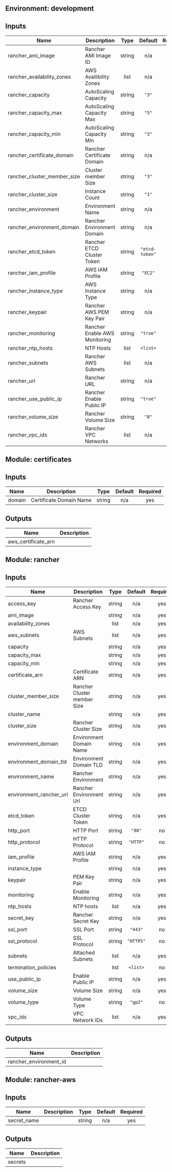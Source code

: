 #
## Environment: development
## Inputs

| Name | Description | Type | Default | Required |
|------|-------------|:----:|:-----:|:-----:|
| rancher\_ami\_image | Rancher AMI Image ID | string | n/a | yes |
| rancher\_availability\_zones | AWS Availibility Zones | list | n/a | yes |
| rancher\_capacity | AutoScaling Capacity | string | `"3"` | no |
| rancher\_capacity\_max | AutoScaling Capacity Max | string | `"5"` | no |
| rancher\_capacity\_min | AutoScaling Capacity Min | string | `"3"` | no |
| rancher\_certificate\_domain | Rancher Certificate Domain | string | n/a | yes |
| rancher\_cluster\_member\_size | Cluster member Size | string | `"3"` | no |
| rancher\_cluster\_size | Instance Count | string | `"1"` | no |
| rancher\_environment | Environment Name | string | n/a | yes |
| rancher\_environment\_domain | Rancher Environment Domain | string | n/a | yes |
| rancher\_etcd\_token | Rancher ETCD Cluster Token | string | `"etcd-token"` | no |
| rancher\_iam\_profile | AWS IAM Profile | string | `"EC2"` | no |
| rancher\_instance\_type | AWS Instance Type | string | n/a | yes |
| rancher\_keypair | Rancher AWS PEM Key Pair | string | n/a | yes |
| rancher\_monitoring | Rancher Enable AWS Monitoring | string | `"true"` | no |
| rancher\_ntp\_hosts | NTP Hosts | list | `<list>` | no |
| rancher\_subnets | Rancher AWS Subnets | list | n/a | yes |
| rancher\_url | Rancher URL | string | n/a | yes |
| rancher\_use\_public\_ip | Rancher Enable Public IP | string | `"true"` | no |
| rancher\_volume\_size | Rancher Volume Size | string | `"8"` | no |
| rancher\_vpc\_ids | Rancher VPC Networks | list | n/a | yes |

## Module: certificates
## Inputs

| Name | Description | Type | Default | Required |
|------|-------------|:----:|:-----:|:-----:|
| domain | Certificate Domain Name | string | n/a | yes |

## Outputs

| Name | Description |
|------|-------------|
| aws\_certificate\_arn |  |

## Module: rancher
## Inputs

| Name | Description | Type | Default | Required |
|------|-------------|:----:|:-----:|:-----:|
| access\_key | Rancher Access Key | string | n/a | yes |
| ami\_image |  | string | n/a | yes |
| availability\_zones |  | list | n/a | yes |
| aws\_subnets | AWS Subnets | list | n/a | yes |
| capacity |  | string | n/a | yes |
| capacity\_max |  | string | n/a | yes |
| capacity\_min |  | string | n/a | yes |
| certificate\_arn | Certificate ARN | string | n/a | yes |
| cluster\_member\_size | Rancher Cluster member Size | string | n/a | yes |
| cluster\_name |  | string | n/a | yes |
| cluster\_size | Rancher Cluster Size | string | n/a | yes |
| environment\_domain | Environment Domain Name | string | n/a | yes |
| environment\_domain\_tld | Environment Domain TLD | string | n/a | yes |
| environment\_name | Rancher Environment | string | n/a | yes |
| environment\_rancher\_url | Rancher Environment Url | string | n/a | yes |
| etcd\_token | ETCD Cluster Token | string | n/a | yes |
| http\_port | HTTP Port | string | `"80"` | no |
| http\_protocol | HTTP Protocol | string | `"HTTP"` | no |
| iam\_profile | AWS IAM Profile | string | n/a | yes |
| instance\_type |  | string | n/a | yes |
| keypair | PEM Key Pair | string | n/a | yes |
| monitoring | Enable Monitoring | string | n/a | yes |
| ntp\_hosts | NTP hosts | list | n/a | yes |
| secret\_key | Rancher Secret Key | string | n/a | yes |
| ssl\_port | SSL Port | string | `"443"` | no |
| ssl\_protocol | SSL Protocol | string | `"HTTPS"` | no |
| subnets | Attached Subnets | list | n/a | yes |
| termination\_policies |  | list | `<list>` | no |
| use\_public\_ip | Enable Public IP | string | n/a | yes |
| volume\_size | Volume Size | string | n/a | yes |
| volume\_type | Volume Type | string | `"gp2"` | no |
| vpc\_ids | VPC Network IDs | list | n/a | yes |

## Outputs

| Name | Description |
|------|-------------|
| rancher\_environment\_id |  |

## Module: rancher-aws
## Inputs

| Name | Description | Type | Default | Required |
|------|-------------|:----:|:-----:|:-----:|
| secret\_name |  | string | n/a | yes |

## Outputs

| Name | Description |
|------|-------------|
| secrets |  |

